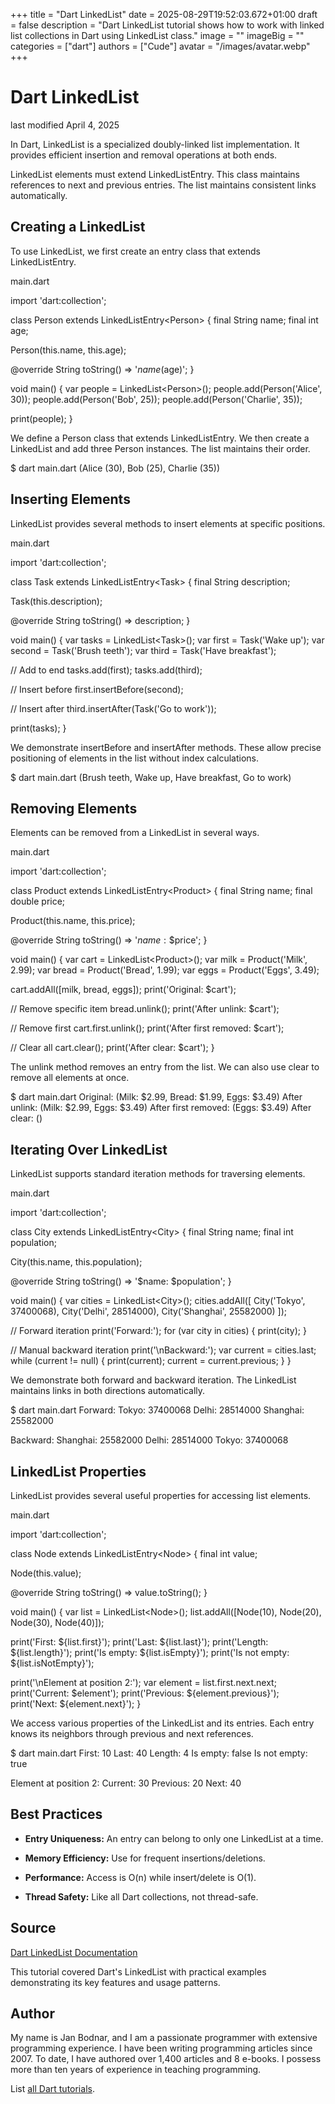 +++
title = "Dart LinkedList"
date = 2025-08-29T19:52:03.672+01:00
draft = false
description = "Dart LinkedList tutorial shows how to work with linked list collections in Dart using LinkedList class."
image = ""
imageBig = ""
categories = ["dart"]
authors = ["Cude"]
avatar = "/images/avatar.webp"
+++

# Dart LinkedList

last modified April 4, 2025

In Dart, LinkedList is a specialized doubly-linked list implementation. It
provides efficient insertion and removal operations at both ends.

LinkedList elements must extend LinkedListEntry. This class maintains references
to next and previous entries. The list maintains consistent links automatically.

## Creating a LinkedList

To use LinkedList, we first create an entry class that extends LinkedListEntry.

main.dart
  

import 'dart:collection';

class Person extends LinkedListEntry&lt;Person&gt; {
  final String name;
  final int age;

  Person(this.name, this.age);

  @override
  String toString() =&gt; '$name ($age)';
}

void main() {
  var people = LinkedList&lt;Person&gt;();
  people.add(Person('Alice', 30));
  people.add(Person('Bob', 25));
  people.add(Person('Charlie', 35));

  print(people);
}

We define a Person class that extends LinkedListEntry. We then create a
LinkedList and add three Person instances. The list maintains their order.

$ dart main.dart
(Alice (30), Bob (25), Charlie (35))

## Inserting Elements

LinkedList provides several methods to insert elements at specific positions.

main.dart
  

import 'dart:collection';

class Task extends LinkedListEntry&lt;Task&gt; {
  final String description;

  Task(this.description);

  @override
  String toString() =&gt; description;
}

void main() {
  var tasks = LinkedList&lt;Task&gt;();
  var first = Task('Wake up');
  var second = Task('Brush teeth');
  var third = Task('Have breakfast');

  // Add to end
  tasks.add(first);
  tasks.add(third);

  // Insert before
  first.insertBefore(second);

  // Insert after
  third.insertAfter(Task('Go to work'));

  print(tasks);
}

We demonstrate insertBefore and insertAfter methods. These allow precise
positioning of elements in the list without index calculations.

$ dart main.dart
(Brush teeth, Wake up, Have breakfast, Go to work)

## Removing Elements

Elements can be removed from a LinkedList in several ways.

main.dart
  

import 'dart:collection';

class Product extends LinkedListEntry&lt;Product&gt; {
  final String name;
  final double price;

  Product(this.name, this.price);

  @override
  String toString() =&gt; '$name: \$$price';
}

void main() {
  var cart = LinkedList&lt;Product&gt;();
  var milk = Product('Milk', 2.99);
  var bread = Product('Bread', 1.99);
  var eggs = Product('Eggs', 3.49);

  cart.addAll([milk, bread, eggs]);
  print('Original: $cart');

  // Remove specific item
  bread.unlink();
  print('After unlink: $cart');

  // Remove first
  cart.first.unlink();
  print('After first removed: $cart');

  // Clear all
  cart.clear();
  print('After clear: $cart');
}

The unlink method removes an entry from the list. We can also use clear to
remove all elements at once.

$ dart main.dart
Original: (Milk: $2.99, Bread: $1.99, Eggs: $3.49)
After unlink: (Milk: $2.99, Eggs: $3.49)
After first removed: (Eggs: $3.49)
After clear: ()

## Iterating Over LinkedList

LinkedList supports standard iteration methods for traversing elements.

main.dart
  

import 'dart:collection';

class City extends LinkedListEntry&lt;City&gt; {
  final String name;
  final int population;

  City(this.name, this.population);

  @override
  String toString() =&gt; '$name: $population';
}

void main() {
  var cities = LinkedList&lt;City&gt;();
  cities.addAll([
    City('Tokyo', 37400068),
    City('Delhi', 28514000),
    City('Shanghai', 25582000)
  ]);

  // Forward iteration
  print('Forward:');
  for (var city in cities) {
    print(city);
  }

  // Manual backward iteration
  print('\nBackward:');
  var current = cities.last;
  while (current != null) {
    print(current);
    current = current.previous;
  }
}

We demonstrate both forward and backward iteration. The LinkedList maintains
links in both directions automatically.

$ dart main.dart
Forward:
Tokyo: 37400068
Delhi: 28514000
Shanghai: 25582000

Backward:
Shanghai: 25582000
Delhi: 28514000
Tokyo: 37400068

## LinkedList Properties

LinkedList provides several useful properties for accessing list elements.

main.dart
  

import 'dart:collection';

class Node extends LinkedListEntry&lt;Node&gt; {
  final int value;

  Node(this.value);

  @override
  String toString() =&gt; value.toString();
}

void main() {
  var list = LinkedList&lt;Node&gt;();
  list.addAll([Node(10), Node(20), Node(30), Node(40)]);

  print('First: ${list.first}');
  print('Last: ${list.last}');
  print('Length: ${list.length}');
  print('Is empty: ${list.isEmpty}');
  print('Is not empty: ${list.isNotEmpty}');

  print('\nElement at position 2:');
  var element = list.first.next.next;
  print('Current: $element');
  print('Previous: ${element.previous}');
  print('Next: ${element.next}');
}

We access various properties of the LinkedList and its entries. Each entry knows
its neighbors through previous and next references.

$ dart main.dart
First: 10
Last: 40
Length: 4
Is empty: false
Is not empty: true

Element at position 2:
Current: 30
Previous: 20
Next: 40

## Best Practices

- **Entry Uniqueness:** An entry can belong to only one LinkedList at a time.

- **Memory Efficiency:** Use for frequent insertions/deletions.

- **Performance:** Access is O(n) while insert/delete is O(1).

- **Thread Safety:** Like all Dart collections, not thread-safe.

## Source

[Dart LinkedList Documentation](https://api.dart.dev/stable/dart-collection/LinkedList-class.html)

This tutorial covered Dart's LinkedList with practical examples demonstrating
its key features and usage patterns.

## Author

My name is Jan Bodnar, and I am a passionate programmer with extensive
programming experience. I have been writing programming articles since 2007.
To date, I have authored over 1,400 articles and 8 e-books. I possess more
than ten years of experience in teaching programming.

List [all Dart tutorials](/dart/).